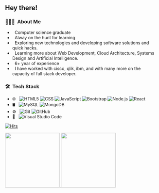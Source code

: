 
<h2> Hey there!</h2>

<h3> 👨🏻‍💻 &nbsp;About Me </h3>

- &nbsp; Computer science graduate
- &nbsp; Alway on the hunt for learning
- &nbsp; Exploring new technologies and developing software solutions and quick hacks.
- &nbsp; Learning more about Web Development, Cloud Architecture, Systems Design and Artificial Intelligence.
- &nbsp; 6+ year of experience
- &nbsp; I have worked with cisco, qlik, ibm, and with many more on the capacity of full stack developer.

<h3> 🛠 &nbsp;Tech Stack</h3>

- 🌐 &nbsp;
  ![HTML5](https://img.shields.io/badge/-HTML5-333333?style=flat&logo=HTML5)
  ![CSS](https://img.shields.io/badge/-CSS-333333?style=flat&logo=CSS3&logoColor=1572B6)
  ![JavaScript](https://img.shields.io/badge/-JavaScript-333333?style=flat&logo=javascript)
  ![Bootstrap](https://img.shields.io/badge/-Bootstrap-333333?style=flat&logo=bootstrap&logoColor=563D7C)
  ![Node.js](https://img.shields.io/badge/-Node.js-333333?style=flat&logo=node.js)
  ![React](https://img.shields.io/badge/-React-333333?style=flat&logo=react)
- 🛢 &nbsp;
  ![MySQL](https://img.shields.io/badge/-MySQL-333333?style=flat&logo=mysql)
  ![MongoDB](https://img.shields.io/badge/-MongoDB-333333?style=flat&logo=mongodb)
- ⚙️ &nbsp;
  ![Git](https://img.shields.io/badge/-Git-333333?style=flat&logo=git)
  ![GitHub](https://img.shields.io/badge/-GitHub-333333?style=flat&logo=github)
- 🔧 &nbsp;
  ![Visual Studio Code](https://img.shields.io/badge/-Visual%20Studio%20Code-333333?style=flat&logo=visual-studio-code&logoColor=007ACC)

[![Hits](https://hits.seeyoufarm.com/api/count/incr/badge.svg?url=https%3A%2F%2Fgithub.com%2Fkhalidhussain&count_bg=%2395DF5D&title_bg=%23555555&icon=&icon_color=%23E7E7E7&title=Profile+Hits&edge_flat=true)](https://hits.seeyoufarm.com)

<a href="https://github.com/khalidHussain">
  <img height="180em" src="https://github-readme-stats.vercel.app/api?username=khalidHussain&theme=buefy&show_icons=true&count_private=true" />
  <img height="180em" src="https://github-readme-stats.vercel.app/api/top-langs/?username=khalidHussain&theme=buefy&layout=compact" />
</a>

